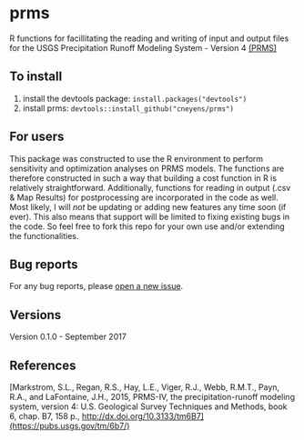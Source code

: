 # prms
R functions for facillitating the reading and writing of input and output files for the USGS Precipitation Runoff Modeling System - Version 4 [(PRMS)](https://wwwbrr.cr.usgs.gov/projects/SW_MoWS/PRMS.html)

## To install

1. install the devtools package: `install.packages("devtools")`
2. install prms: `devtools::install_github("cneyens/prms")`

## For users
This package was constructed to use the R environment to perform sensitivity and optimization analyses on PRMS models. The functions are therefore constructed in such a way that building a cost function in R is relatively straightforward. Additionally, functions for reading in output (.csv & Map Results) for postprocessing are incorporated in the code as well. Most likely, I will *not* be updating or adding new features any time soon (if ever). This also means that support will be limited to fixing existing bugs in the code. So feel free to fork this repo for your own use and/or extending the functionalities.

## Bug reports
For any bug reports, please [open a new issue](https://github.com/cneyens/prms/issues).

## Versions
Version 0.1.0 - September 2017

## References
[Markstrom, S.L., Regan, R.S., Hay, L.E., Viger, R.J., Webb, R.M.T., Payn, R.A., and LaFontaine, J.H., 2015, PRMS-IV, the
precipitation-runoff modeling system, version 4: U.S. Geological Survey Techniques and Methods, book 6, chap. B7,
158 p., http://dx.doi.org/10.3133/tm6B7](https://pubs.usgs.gov/tm/6b7/)
